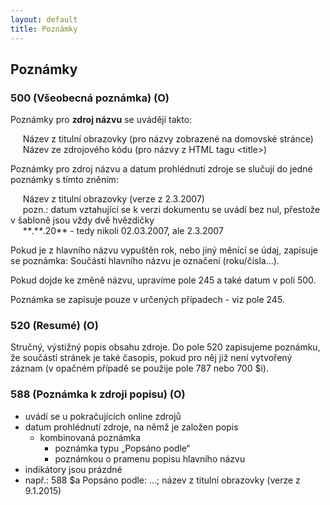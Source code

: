 ```yaml
---
layout: default
title: Poznámky
---
```


## Poznámky

### 500 (Všeobecná poznámka) (O)

Poznámky pro **zdroj názvu** se uvádějí takto:

&nbsp;&nbsp;&nbsp;&nbsp; Název z titulní obrazovky (pro názvy zobrazené na domovské stránce)  
&nbsp;&nbsp;&nbsp;&nbsp; Název ze zdrojového kódu (pro názvy z HTML tagu \<title\>)



Poznámky pro zdroj názvu a datum prohlédnutí zdroje se slučují do jedné poznámky s tímto zněním:

&nbsp;&nbsp;&nbsp;&nbsp; Název z titulní obrazovky (verze z 2.3.2007)  
&nbsp;&nbsp;&nbsp;&nbsp; pozn.: datum vztahující se k verzi dokumentu se uvádí bez nul, přestože v šabloně jsou vždy dvě hvězdičky  
&nbsp;&nbsp;&nbsp;&nbsp; \**\**.\**\**.20** - tedy nikoli 02.03.2007, ale 2.3.2007


Pokud je z hlavního názvu vypuštěn rok, nebo jiný měnící se údaj, zapisuje se poznámka:
Součástí hlavního názvu je označení (roku/čísla...).

Pokud dojde ke změně názvu, upravíme pole 245 a také datum v poli 500.

Poznámka se zapisuje pouze v určených případech - viz pole 245.


### 520 (Resumé) (O)
Stručný, výstižný popis obsahu zdroje. Do pole 520 zapisujeme poznámku, že součástí stránek je také časopis, pokud pro něj již není vytvořený záznam (v opačném případě se použije pole 787 nebo 700 $i).


### 588 (Poznámka k zdroji popisu) (O)
* uvádí se u pokračujících online zdrojů
* datum prohlédnutí zdroje, na němž je založen popis
  * kombinovaná poznámka
    * poznámka typu „Popsáno podle“
    * poznámkou o pramenu popisu hlavního názvu
* indikátory jsou prázdné
* např.: 588 $a Popsáno podle: ...; název z titulní obrazovky (verze z 9.1.2015)
